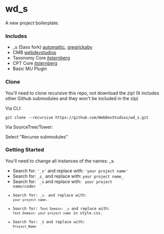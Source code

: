 wd_s
====

A new project boilerplate.

### Includes

* _s (Sass fork)     [automattic](https://github.com/Automattic/_s), [gregrickaby](https://github.com/gregrickaby/_s/tree/sass)
* CMB                [webdevstudios](https://github.com/WebDevStudios/Custom-Metaboxes-and-Fields-for-WordPress)
* Taxonomy Core      [jtsternberg](https://github.com/jtsternberg/Taxonomy_core)
* CPT Core           [jtsternberg](https://github.com/jtsternberg/CPT_Core)
* Basic MU Plugin

### Clone

You'll need to clone recursive this repo, not download the zip! (It includes other Github submodules and they won't be included in the zip)

Via CLI:

`git clone --recursive https://github.com/WebDevStudios/wd_s.git`

Via SourceTree/Tower:

Select "Recurse submodules"

### Getting Started

You'll need to change all instances of the names: _s.

* Search for: `'_s'` and replace with: `'your project name'`
* Search for: `_s_` and replace with: `your project name_`
* Search for: <code>&nbsp;_s</code> and replace with: <code>&nbsp;your project name/code>
* Search for: `_s-` and replace with: `your project name-`
* Search for: `Text Domain: _s` and replace with: `Text Domain: your project name` in style.css.
* Search for: `_S` and replace with: `Project_Name`

